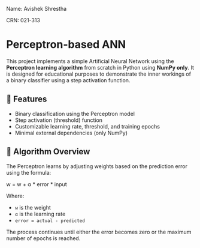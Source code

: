 Name: Avishek Shrestha

CRN: 021-313

# Perceptron-based ANN 

This project implements a simple Artificial Neural Network using the **Perceptron learning algorithm** from scratch in Python using **NumPy only**. It is designed for educational purposes to demonstrate the inner workings of a binary classifier using a step activation function.

## 📌 Features

- Binary classification using the Perceptron model
- Step activation (threshold) function
- Customizable learning rate, threshold, and training epochs
- Minimal external dependencies (only NumPy)

## 🧠 Algorithm Overview

The Perceptron learns by adjusting weights based on the prediction error using the formula:

w = w + α * error * input

Where:
- `w` is the weight
- `α` is the learning rate
- `error = actual - predicted`

The process continues until either the error becomes zero or the maximum number of epochs is reached.
  
